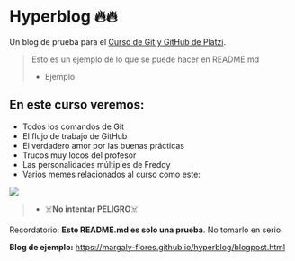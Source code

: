 # Hyperblog 🔥🔥
Un blog de prueba para el [Curso de Git y GitHub de Platzi](https://platzi.com/cursos/git-github/ "Curso de Git y GitHub de Platz"). 
> Esto es un ejemplo de lo que se puede hacer en README.md
> - Ejemplo 

## En este curso veremos: 
* Todos los comandos de Git 
* El flujo de trabajo de GitHub 
* El verdadero amor por las buenas prácticas 
* Trucos muy locos del profesor 
* Las personalidades múltiples de Freddy 
* Varios memes relacionados al curso como este: 

![](https://drive.google.com/thumbnail?id=1f0AO1BH9RjldbO63IZCSG---yJvqu7Go&sz=w1000)
> - ☠️**No intentar PELIGRO**☠️ 

Recordatorio: **Este README.md es solo una prueba**. No tomarlo en serio.

**Blog de ejemplo:**
https://margaly-flores.github.io/hyperblog/blogpost.html
